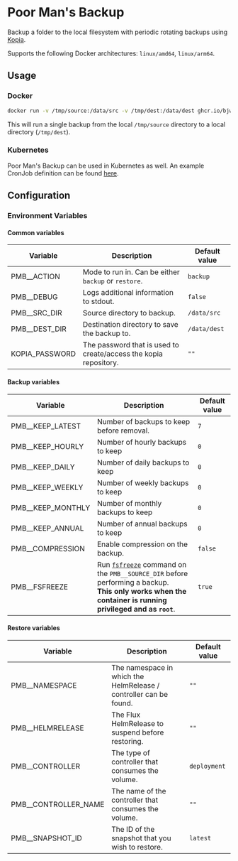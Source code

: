 # Poor Man's Backup

Backup a folder to the local filesystem with periodic rotating backups using [Kopia](http://kopia.io).

Supports the following Docker architectures: `linux/amd64`, `linux/arm64`.

## Usage

### Docker

```sh
docker run -v /tmp/source:/data/src -v /tmp/dest:/data/dest ghcr.io/bjw-s/pmb:rolling
```

This will run a single backup from the local `/tmp/source` directory to a local directory (`/tmp/dest`).

### Kubernetes

Poor Man's Backup can be used in Kubernetes as well. An example CronJob definition can be found [here](examples/kubernetes/cronjob.yaml).

## Configuration

### Environment Variables

#### Common variables

| Variable       | Description | Default value |
| -------------- | ----------- | ------------- |
| PMB__ACTION    | Mode to run in. Can be either `backup` or `restore`. | `backup` |
| PMB__DEBUG     | Logs additional information to stdout. | `false` |
| PMB__SRC_DIR   | Source directory to backup. | `/data/src` |
| PMB__DEST_DIR  | Destination directory to save the backup to. | `/data/dest` |
| KOPIA_PASSWORD | The password that is used to create/access the kopia repository. | `""` |

#### Backup variables

| Variable          | Description | Default value |
| ----------------- | ----------- | ------------- |
| PMB__KEEP_LATEST  | Number of backups to keep before removal. | `7` |
| PMB__KEEP_HOURLY  | Number of hourly backups to keep | `0` |
| PMB__KEEP_DAILY   | Number of daily backups to keep | `0` |
| PMB__KEEP_WEEKLY  | Number of weekly backups to keep | `0` |
| PMB__KEEP_MONTHLY | Number of monthly backups to keep | `0` |
| PMB__KEEP_ANNUAL  | Number of annual backups to keep | `0` |
| PMB__COMPRESSION  | Enable compression on the backup. | `false` |
| PMB__FSFREEZE     | Run [`fsfreeze`](https://linux.die.net/man/8/fsfreeze) command on the `PMB__SOURCE_DIR` before performing a backup.<br/>**This only works when the container is running privileged and as `root`**. | `true` |

#### Restore variables

| Variable             | Description | Default value |
| -------------------- | ----------- | ------------- |
| PMB__NAMESPACE       | The namespace in which the HelmRelease / controller can be found. | `""` |
| PMB__HELMRELEASE     | The Flux HelmRelease to suspend before restoring. | `""` |
| PMB__CONTROLLER      | The type of controller that consumes the volume. | `deployment` |
| PMB__CONTROLLER_NAME | The name of the controller that consumes the volume. | `""` |
| PMB__SNAPSHOT_ID     | The ID of the snapshot that you wish to restore. | `latest` |
